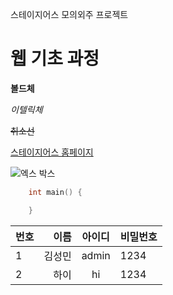 <!-- Markdown (md)

Markup 언어
-> 쓰는데로 표현해주는 ( 연산이 없는 언어 (ex. html, css 등) )

작성하는 내용을 html로 변경해줌
쉽게 html로 문서를 작성하게 해주는 언어 

README는 gitHub에서 인식

**이용법**
엔터 : 엔터 두 번 이상 ((개행여러개는 불가능)))

# 글씨가 굵어짐 (하나 : h1, 두개 : h2, ...)
 -> 블록이기에 자동엔터

[출력](링크) : 링크 넣기

![이미지가 없을 때](이미지 링크) : 이미지 넣기

''' 언어
''' 
 -> 언어 넣기

||
 -> 테이블 만들기
 -> |---| : 제목과 나누는 곳, (:-: 가운데 정렬), (:-- 콜론 있는 곳으로 정렬)
-->

스테이지어스 모의외주 프로젝트

# 웹 기초 과정

**볼드체**

*이텔릭체*

~~취소선~~

[스테이지어스 홈페이지](https://stageus.co.kr)

![엑스 박스](https://t1.daumcdn.net/cfile/tistory/24283C3858F778CA2E)

```c++
    int main() {

    }
```

|번호|이름|아이디|비밀번호|
|---|--:|:-:|---|
|1|김성민|admin|1234|
|2|하이|hi|1234|
